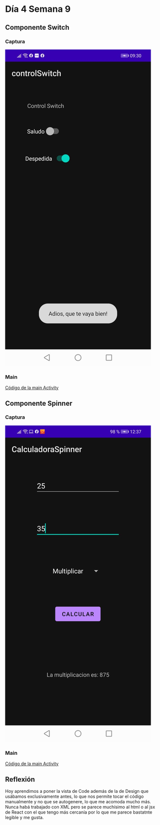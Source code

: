 # Día 4 Semana 9
## Componente Switch
### Captura
![captura-app](https://raw.githubusercontent.com/SebaFarias/DESARROLLO-DE-APLICACIONES-M-VILES-ANDROID-JAVA/master/24-06-2021/CapturaSwitch.jpeg)
### Main
[Código de la main Activity](https://github.com/SebaFarias/DESARROLLO-DE-APLICACIONES-M-VILES-ANDROID-JAVA/blob/master/24-06-2021/controlSwitch/app/src/main/java/com/example/controlswitch/MainActivity.java)

## Componente Spinner
### Captura
![captura-de-la-calculadora](https://raw.githubusercontent.com/SebaFarias/DESARROLLO-DE-APLICACIONES-M-VILES-ANDROID-JAVA/master/24-06-2021/CapturaSpinner.jpeg)
### Main
[Código de la main Activity](https://github.com/SebaFarias/DESARROLLO-DE-APLICACIONES-M-VILES-ANDROID-JAVA/blob/master/24-06-2021/CalculadoraSpinner/app/src/main/java/com/example/calculadoraspinner/MainActivity.java)
## Reflexión
Hoy aprendimos a poner la vista de Code además de la de Design que usábamos exclusivamente antes, lo que nos permite tocar el código manualmente y no que se autogenere, lo que me acomoda mucho más. Nunca habá trabajado con XML pero se parece muchísimo al html o al jsx de React con el que tengo más cercanía por lo que me parece bastatnte legible y me gusta.